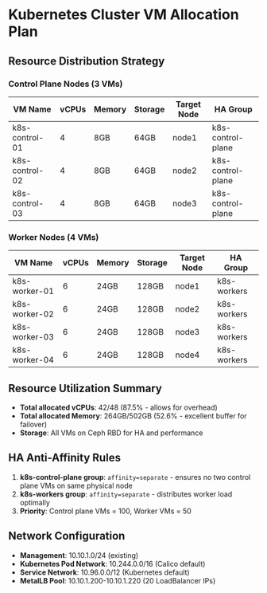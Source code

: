 # Kubernetes Cluster VM Allocation Plan

## Resource Distribution Strategy

### Control Plane Nodes (3 VMs)
| VM Name | vCPUs | Memory | Storage | Target Node | HA Group |
|---------|-------|--------|---------|-------------|----------|
| k8s-control-01 | 4 | 8GB | 64GB | node1 | k8s-control-plane |
| k8s-control-02 | 4 | 8GB | 64GB | node2 | k8s-control-plane |
| k8s-control-03 | 4 | 8GB | 64GB | node3 | k8s-control-plane |

### Worker Nodes (4 VMs)
| VM Name | vCPUs | Memory | Storage | Target Node | HA Group |
|---------|-------|--------|---------|-------------|----------|
| k8s-worker-01 | 6 | 24GB | 128GB | node1 | k8s-workers |
| k8s-worker-02 | 6 | 24GB | 128GB | node2 | k8s-workers |
| k8s-worker-03 | 6 | 24GB | 128GB | node3 | k8s-workers |
| k8s-worker-04 | 6 | 24GB | 128GB | node4 | k8s-workers |

## Resource Utilization Summary
- **Total allocated vCPUs**: 42/48 (87.5% - allows for overhead)
- **Total allocated Memory**: 264GB/502GB (52.6% - excellent buffer for failover)
- **Storage**: All VMs on Ceph RBD for HA and performance

## HA Anti-Affinity Rules
1. **k8s-control-plane group**: `affinity=separate` - ensures no two control plane VMs on same physical node
2. **k8s-workers group**: `affinity=separate` - distributes worker load optimally
3. **Priority**: Control plane VMs = 100, Worker VMs = 50

## Network Configuration
- **Management**: 10.10.1.0/24 (existing)
- **Kubernetes Pod Network**: 10.244.0.0/16 (Calico default)
- **Service Network**: 10.96.0.0/12 (Kubernetes default)
- **MetalLB Pool**: 10.10.1.200-10.10.1.220 (20 LoadBalancer IPs)